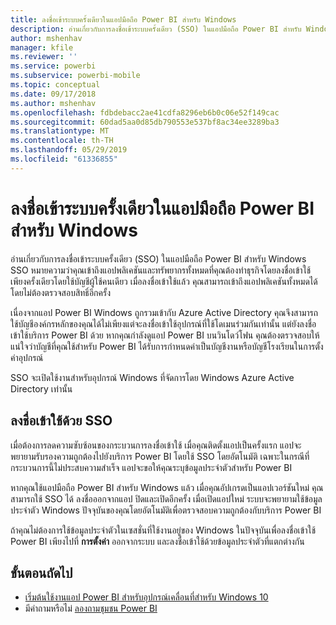 ```yaml
---
title: ลงชื่อเข้าระบบครั้งเดียวในแอปมือถือ Power BI สำหรับ Windows
description: อ่านเกี่ยวกับการลงชื่อเข้าระบบครั้งเดียว (SSO) ในแอปมือถือ Power BI สำหรับ Windows SSO หมายความว่าคุณเข้าถึงแอปพลิเคชันและทรัพยากรทั้งหมดที่คุณต้องทำธุรกิจโดยลงชื่อเข้าใช้เพียงครั้งเดียวโดยใช้บัญชีผู้ใช้คนเดียว
author: mshenhav
manager: kfile
ms.reviewer: ''
ms.service: powerbi
ms.subservice: powerbi-mobile
ms.topic: conceptual
ms.date: 09/17/2018
ms.author: mshenhav
ms.openlocfilehash: fdbdebacc2ae41cdfa8296eb6b0c06e52f149cac
ms.sourcegitcommit: 60dad5aa0d85db790553e537bf8ac34ee3289ba3
ms.translationtype: MT
ms.contentlocale: th-TH
ms.lasthandoff: 05/29/2019
ms.locfileid: "61336855"
---
```

# <a name="single-sign-on-in-the-power-bi-mobile-windows-app"></a>ลงชื่อเข้าระบบครั้งเดียวในแอปมือถือ Power BI สำหรับ Windows

อ่านเกี่ยวกับการลงชื่อเข้าระบบครั้งเดียว (SSO) ในแอปมือถือ Power BI สำหรับ Windows SSO หมายความว่าคุณเข้าถึงแอปพลิเคชันและทรัพยากรทั้งหมดที่คุณต้องทำธุรกิจโดยลงชื่อเข้าใช้เพียงครั้งเดียวโดยใช้บัญชีผู้ใช้คนเดียว เมื่อลงชื่อเข้าใช้แล้ว คุณสามารถเข้าถึงแอปพลิเคชันทั้งหมดได้โดยไม่ต้องตรวจสอบสิทธิ์อีกครั้ง 

เนื่องจากแอป Power BI Windows ถูกรวมเข้ากับ Azure Active Directory คุณจึงสามารถใช้บัญชีองค์กรหลักของคุณได้ไม่เพียงแต่จะลงชื่อเข้าใช้อุปกรณ์ที่ใช้โดเมนร่วมกันเท่านั้น แต่ยังลงชื่อเข้าใช้บริการ Power BI ด้วย หากคุณกำลังดูแอป Power BI บนวินโดว์โฟน คุณต้องตรวจสอบให้แน่ใจว่าบัญชีที่คุณใช้สำหรับ Power BI ได้รับการกำหนดค่าเป็นบัญชีงานหรือบัญชีโรงเรียนในการตั้งค่าอุปกรณ์  

SSO จะเปิดใช้งานสำหรับอุปกรณ์ Windows ที่จัดการโดย Windows Azure Active Directory เท่านั้น 

## <a name="sign-in-with-sso"></a>ลงชื่อเข้าใช้ด้วย SSO

เมื่อต้องการลดความซับซ้อนของกระบวนการลงชื่อเข้าใช้ เมื่อคุณติดตั้งแอปเป็นครั้งแรก แอปจะพยายามรับรองความถูกต้องไปยังบริการ Power BI โดยใช้ SSO โดยอัตโนมัติ เฉพาะในกรณีที่กระบวนการนี้ไม่ประสบความสำเร็จ แอปจะขอให้คุณระบุข้อมูลประจำตัวสำหรับ Power BI  

หากคุณใช้แอปมือถือ Power BI สำหรับ Windows แล้ว เมื่อคุณอัปเกรดเป็นแอปเวอร์ชันใหม่ คุณสามารถใช้ SSO ได้ ลงชื่อออกจากแอป ปิดและเปิดอีกครั้ง เมื่อเปิดแอปใหม่ ระบบจะพยายามใช้ข้อมูลประจำตัว Windows ปัจจุบันของคุณโดยอัตโนมัติเพื่อตรวจสอบความถูกต้องกับบริการ Power BI 

ถ้าคุณไม่ต้องการใช้ข้อมูลประจำตัวในเซสชั่นที่ใช้งานอยู่ของ Windows ในปัจจุบันเพื่อลงชื่อเข้าใช้ Power BI เพียงไปที่ **การตั้งค่า** ออกจากระบบ และลงชื่อเข้าใช้ด้วยข้อมูลประจำตัวที่แตกต่างกัน 
 
## <a name="next-steps"></a>ขั้นตอนถัดไป

- [เริ่มต้นใช้งานแอป Power BI สำหรับอุปกรณ์เคลื่อนที่สำหรับ Windows 10](mobile-windows-10-phone-app-get-started.md)
- มีคำถามหรือไม่ [ลองถามชุมชน Power BI](http://community.powerbi.com/)

